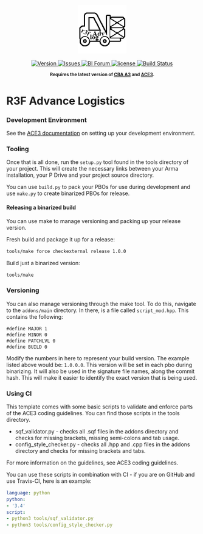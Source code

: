 <p align="center">
    <img src="https://github.com/Djzonk/R3FAdvLog/raw/master//extras/logo/advLog.png">
</p>

<p align="center">
    <a href="https://github.com/stcrowe/R3FAdvLog">
        <img src="https://img.shields.io/badge/Version-0.0.0-brightgreen.svg?style=plastic" alt="Version">
    </a>
    <a href="https://github.com/stcrowe/R3FAdvLog/issues">
        <img src="https://img.shields.io/github/issues-raw/Djzonk/R3FAdvLog.svg?style=plastic&label=Issues" alt="Issues">
    </a>
    <a href="https://forums.bistudio.com/topic/194233-r3f-advance-logistics-unofficial-ace3-beta/">
        <img src="https://img.shields.io/badge/Forum-Thread-3dcfed.svg?style=plastic" alt="BI Forum">
    </a>
    <a href="https://github.com/stcrowe/R3FAdvLog/blob/master/LICENSE">
        <img src="https://img.shields.io/badge/License-GPLv3-blue.svg?style=plastic" alt="license">
    </a>
    <a href="https://travis-ci.org/Djzonk/R3FAdvLog">
        <img src="https://img.shields.io/travis/Djzonk/R3FAdvLog.svg?style=plastic&label=Build" alt="Build Status">
    </a>
</p>

<p align="center">
    <sup><strong>Requires the latest version of <a href="https://github.com/CBATeam/CBA_A3/releases">CBA A3</a> and <a href="https://github.com/acemod/ACE3/releases">ACE3</a>.<br/></strong></sup>
</p>

# R3F Advance Logistics

### Development Environment

See the [ACE3 documentation](http://ace3mod.com/wiki/development/setting-up-the-development-environment.html) on setting up your development environment.

### Tooling

Once that is all done, run the `setup.py` tool found in the tools directory of your project. This will create the necessary links between your Arma installation, your P Drive and your project source directory.

You can use `build.py` to pack your PBOs for use during development and use `make.py` to create binarized PBOs for release.

#### Releasing a binarized build

You can use make to manage versioning and packing up your release version.

Fresh build and package it up for a release:
```bash
tools/make force checkexternal release 1.0.0
```

Build just a binarized version:
```bash
tools/make
```

### Versioning

You can also manage versioning through the make tool. To do this, navigate to the `addons/main` directory. In there, is a file called `script_mod.hpp`. This contains the following:

```sqf
#define MAJOR 1
#define MINOR 0
#define PATCHLVL 0
#define BUILD 0
```

Modify the numbers in here to represent your build version. The example listed above would be: `1.0.0.0`. This version will be set in each pbo during binarizing. It will also be used in the signature file names, along the commit hash. This will make it easier to identify the exact version that is being used.


### Using CI

This template comes with some basic scripts to validate and enforce parts of the ACE3 coding guidelines. You can find those scripts in the tools directory.

- sqf_validator.py - checks all .sqf files in the addons directory and checks for missing brackets, missing semi-colons and tab usage.
- config_style_checker.py - checks all .hpp and .cpp files in the addons directory and checks for missing brackets and tabs.

For more information on the guidelines, see ACE3 coding guidelines.

You can use these scripts in combination with CI - if you are on GitHub and use Travis-CI, here is an example:

```yml
language: python
python:
- '3.4'
script:
- python3 tools/sqf_validator.py
- python3 tools/config_style_checker.py
```
